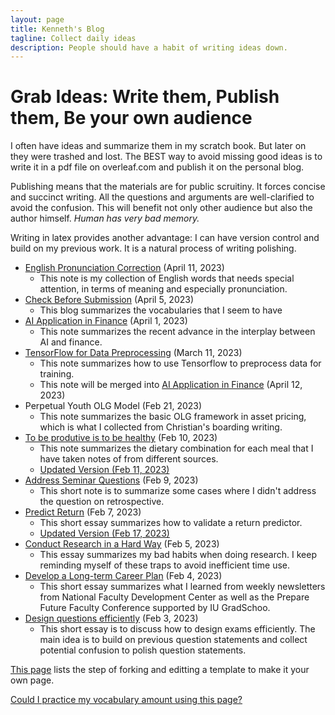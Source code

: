 ```yaml
---
layout: page
title: Kenneth's Blog
tagline: Collect daily ideas
description: People should have a habit of writing ideas down. 
---
```


# Grab Ideas: Write them, Publish them, Be your own audience

I often have ideas and summarize them in my scratch book. But later on they were trashed and lost. The BEST way to avoid missing good ideas is to write it in a pdf file on overleaf.com and publish it on the personal blog.

Publishing means that the materials are for public scruitiny. It forces concise and succinct writing. All the questions and arguments are well-clarified to avoid the confusion. This will benefit not only other audience but also the author himself. *Human has very bad memory.*

Writing in latex provides another advantage: I can have version control and build on my previous work. It is a natural process of writing polishing. 

* [English Pronunciation Correction](assets/themes/twitter/pronunciation_correction.pdf)  (April 11, 2023)
  * This note is my collection of English words that needs special attention, in terms of meaning and especially pronunciation. 
* [Check Before Submission](https://blogs.worldbank.org/impactevaluations/crowd-sourced-checklist-top-10-little-things-drive-us-crazy-regression-output)  (April 5, 2023)
  * This blog summarizes the vocabularies that I seem to have 
* [AI Application in Finance](assets/themes/twitter/AI_application_finance.pdf)  (April 1, 2023)
  * This note summarizes the recent advance in the interplay between AI and finance. 
* [TensorFlow for Data Preprocessing](assets/themes/twitter/tensorflow_tutorial.pdf)  (March 11, 2023)
  * This note summarizes how to use Tensorflow to preprocess data for training.
  * This note will be merged into [AI Application in Finance](assets/themes/twitter/AI_application_finance.pdf) (April 12, 2023)
* Perpetual Youth OLG Model (Feb 21, 2023)
  * This note summarizes the basic OLG framework in asset pricing, which is what I collected from Christian's boarding writing.
* [To be produtive is to be healthy](assets/themes/twitter/Health_dietary.pdf) (Feb 10, 2023)
  * This note summarizes the dietary combination for each meal that I have taken notes of from different sources.
  * [Updated Version (Feb 11, 2023)](assets/themes/twitter/Health_dietary_20230211.pdf) 
* [Address Seminar Questions](assets/themes/twitter/addressing_questioning_seminar.pdf) (Feb 9, 2023)
  * This short note is to summarize some cases where I didn't address the question on retrospective.
* [Predict Return](assets/themes/twitter/topic_predictability.pdf) (Feb 7, 2023)
  * This short essay summarizes how to validate a return predictor. 
  * [Updated Version (Feb 17, 2023)](assets/themes/twitter/topic_predictability_02172023.pdf) 
* [Conduct Research in a Hard Way](assets/themes/twitter/conduct_research.pdf) (Feb 5, 2023)
  * This essay summarizes my bad habits when doing research. I keep reminding myself of these traps to avoid inefficient time use. 
* [Develop a Long-term Career Plan](assets/themes/twitter/faculty_development.pdf) (Feb 4, 2023)
  * This short essay summarizes what I learned from weekly newsletters from National Faculty Development Center as well as the Prepare Future Faculty Conference supported by IU GradSchoo.
* [Design questions efficiently](assets/themes/twitter/exam_design.pdf) (Feb 3, 2023)
  * This short essay is to discuss how to design exams efficiently. The main idea is to build on previous question statements and collect potential confusion to polish question statements.



[This page](https://github.com/academicpages/academicpages.github.io) lists the step of forking and editting a template to make it your own page. 


[Could I practice my vocabulary amount using this page?](pages/resources.md)
